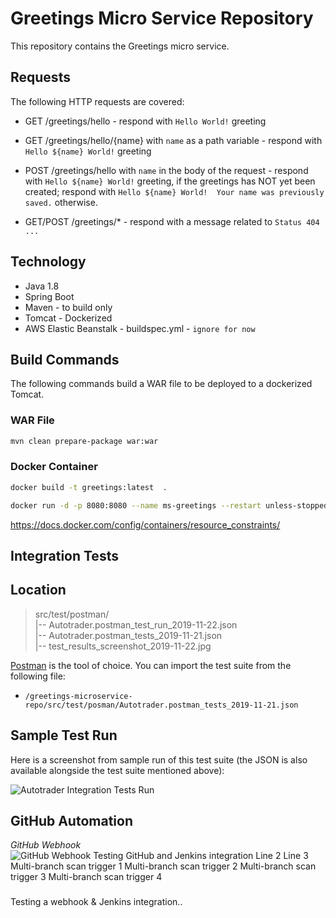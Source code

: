 # Greetings Micro Service Repository

This repository contains the Greetings micro service.

## Requests

The following HTTP requests are covered:

- GET /greetings/hello - respond with `Hello World!` greeting

- GET /greetings/hello/{name} with `name` as a path variable - respond with `Hello ${name} World!` greeting

- POST /greetings/hello with `name` in the body of the request - respond with `Hello ${name} World!` greeting, if the greetings has NOT yet been created; respond with `Hello ${name} World!  Your name was previously saved.` otherwise.

- GET/POST /greetings/* - respond with a message related to `Status 404 ...`

## Technology

- Java 1.8
- Spring Boot
- Maven - to build only
- Tomcat - Dockerized
- AWS Elastic Beanstalk - buildspec.yml - `ignore for now`

## Build Commands

The following commands build a WAR file to be deployed to a dockerized Tomcat.

### WAR File

```sh
mvn clean prepare-package war:war
```

### Docker Container

```sh
docker build -t greetings:latest  .

docker run -d -p 8080:8080 --name ms-greetings --restart unless-stopped --log-opt max-size=5m --log-opt max-file=3 --memory=200m --cpus=".3" greetings
```
https://docs.docker.com/config/containers/resource_constraints/

## Integration Tests

## Location

>src/test/postman/  
|-- Autotrader.postman_test_run_2019-11-22.json  
|-- Autotrader.postman_tests_2019-11-21.json  
|-- test_results_screenshot_2019-11-22.jpg  

[Postman](https://www.getpostman.com/) is the tool of choice. You can import the test suite from the following file:

- `/greetings-microservice-repo/src/test/posman/Autotrader.postman_tests_2019-11-21.json`

## Sample Test Run

Here is a screenshot from sample run of this test suite (the JSON is also available alongside the test suite mentioned above):

![Autotrader Integration Tests Run](src/test/postman/test_results_screenshot_2019-11-22.jpg)

## GitHub Automation

_GitHub Webhook_  
![GitHub Webhook](notes/github_webkook.jpg)
Testing GitHub and Jenkins integration
Line 2
Line 3
Multi-branch scan trigger 1
Multi-branch scan trigger 2
Multi-branch scan trigger 3
Multi-branch scan trigger 4

###
Testing a webhook & Jenkins integration..

